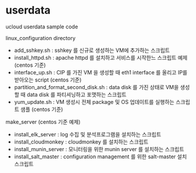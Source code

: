 # userdata
ucloud userdata sample code

linux_configuration directory
- add_sshkey.sh : sshkey 를 신규로 생성하는 VM에 추가하는 스크립트 
- install_httpd.sh : apache httpd 를 설치하고 서비스를 시작한느 스크립트 예제 (centos 기준)
- interface_up.sh : CIP 를 가진 VM 을 생성할 때 eth1 interface 를 올리고 IP를 받아오는 script (centos 기준)
- partition_and_format_second_disk.sh : data disk 를 가진 상태로 VM을 생성할 때 data disk 를 파티셔닝하고 포맷하는 스크립트
- yum_update.sh : VM 생성시 전체 package 및 OS 업데이트를 실행하는 스크립트 샘플 (centos 기준)

make_server (centos 기준 예제)
- install_elk_server : log 수집 및 분석프로그램을 설치하는 스크립트
- install_cloudmonkey : cloudmonkey 를 설치하는 스크립트
- install_munin_server : 모니터링을 위한 munin server 를 설치하는 스크립트
- install_salt_master : configuration management 를 위한 salt-master 설치 스크립트
